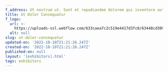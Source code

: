 ```yaml
---
f_address: Ut nostrum ut. Sunt et repudiandae dolorem qui inventore aut autem dolor
title: Ut Dolor Consequatur
f_logo:
  url: >-
    https://uploads-ssl.webflow.com/633caea7c2c519e4417d3fc0/63448cd30962b66594df7752_1665436884672-image6.jpg
  alt: null
slug: ut-dolor-consequatur
updated-on: '2022-10-10T21:21:26.247Z'
created-on: '2022-10-10T21:21:26.247Z'
published-on: null
layout: '[exhibitors].html'
tags: exhibitors
---
```



